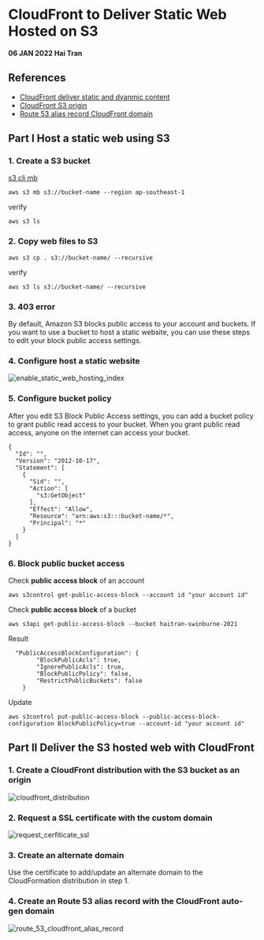 # CloudFront to Deliver Static Web Hosted on S3 
**06 JAN 2022 Hai Tran** <br>
## References 
- [CloudFront deliver static and dyanmic content](https://aws.amazon.com/blogs/networking-and-content-delivery/deliver-your-apps-dynamic-content-using-amazon-cloudfront-getting-started-template/)
- [CloudFront S3 origin](https://aws.amazon.com/getting-started/hands-on/deliver-content-faster/)
- [Route 53 alias record CloudFront domain](https://docs.aws.amazon.com/Route53/latest/DeveloperGuide/routing-to-cloudfront-distribution.html)

## Part I Host a static web using S3 
### 1. Create a S3 bucket 
[s3 cli mb](https://docs.aws.amazon.com/cli/latest/reference/s3/mb.html)
```
aws s3 mb s3://bucket-name --region ap-southeast-1
```
verify 
```
aws s3 ls 
```
### 2. Copy web files to S3 
```
aws s3 cp . s3://bucket-name/ --recursive
```
verify 
```
aws s3 ls s3://bucket-name/ --recursive 
```
### 3. 403 error 
By default, Amazon S3 blocks public access to your account and buckets. If you want to use a bucket to host a static website, you can use these steps to edit your block public access settings.

### 4. Configure host a static website 
![enable_static_web_hosting_index](https://user-images.githubusercontent.com/20411077/146595602-22db6843-6282-45ba-814a-bca5040ef716.png)
### 5. Configure bucket policy 
After you edit S3 Block Public Access settings, you can add a bucket policy to grant public read access to your bucket. When you grant public read access, anyone on the internet can access your bucket.

```
{
  "Id": "",
  "Version": "2012-10-17",
  "Statement": [
    {
      "Sid": "",
      "Action": [
        "s3:GetObject"
      ],
      "Effect": "Allow",
      "Resource": "arn:aws:s3:::bucket-name/*",
      "Principal": "*"
    }
  ]
}
```

### 6. Block public bucket access 
Check **public access block** of an account  
```
aws s3control get-public-access-block --account id "your account id"
```
Check **public access block** of a bucket 
```
aws s3api get-public-access-block --bucket haitran-swinburne-2021
```
Result 
```
  "PublicAccessBlockConfiguration": {
        "BlockPublicAcls": true,
        "IgnorePublicAcls": true,
        "BlockPublicPolicy": false,
        "RestrictPublicBuckets": false
    }
```
Update 
```
aws s3control put-public-access-block --public-access-block-configuration BlockPublicPolicy=true --account-id "your account id"
```
## Part II Deliver the S3 hosted web with CloudFront
### 1. Create a CloudFront distribution with the S3 bucket as an origin
![cloudfront_distribution](https://user-images.githubusercontent.com/20411077/148347041-12b265b4-22e9-4cfd-9137-56a702623e9a.png)
### 2. Request a SSL certificate with the custom domain
![request_cerfiticate_ssl](https://user-images.githubusercontent.com/20411077/148347068-71ae43bc-2893-4503-b192-3407d5df7f37.png)
### 3. Create an alternate domain
Use the certificate to add/update an alternate domain to the CloudFormation distribution in step 1. 
### 4. Create an Route 53 alias record with the CloudFront auto-gen domain
![route_53_cloudfront_alias_record](https://user-images.githubusercontent.com/20411077/148347117-817e2e50-c136-4739-b922-7d97fa47abe5.png)
